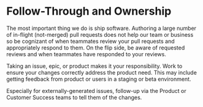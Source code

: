 # Follow-Through and Ownership

The most important thing we do is ship software. Authoring a large number of
in-flight (not-merged) pull requests does not help our team or business so
be cognizant of when teammates review your pull requests and appropriately respond to them.
On the flip side, be aware of requested reviews and when teammates have
responded to your reviews.

Taking an issue, epic, or product makes it your responsibility. Work to ensure
your changes correctly address the product need. This may include getting
feedback from product or users in a staging or beta environment.

Especially for externally-generated issues, follow-up via the Product or Customer Success teams to tell them of the changes.
